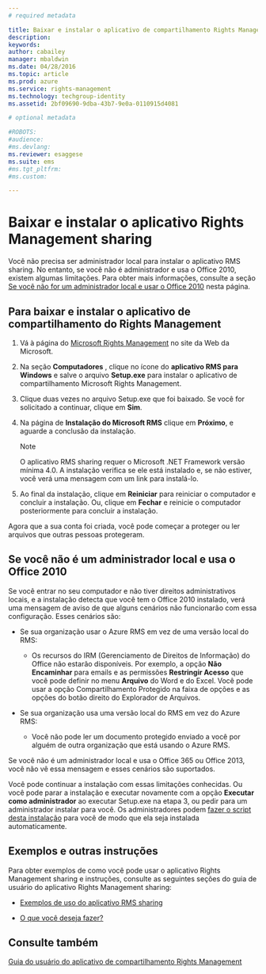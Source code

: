 ```yaml
---
# required metadata

title: Baixar e instalar o aplicativo de compartilhamento Rights Management | Azure RMS
description:
keywords:
author: cabailey
manager: mbaldwin
ms.date: 04/28/2016
ms.topic: article
ms.prod: azure
ms.service: rights-management
ms.technology: techgroup-identity
ms.assetid: 2bf09690-9dba-43b7-9e0a-0110915d4081

# optional metadata

#ROBOTS:
#audience:
#ms.devlang:
ms.reviewer: esaggese
ms.suite: ems
#ms.tgt_pltfrm:
#ms.custom:

---
```


# Baixar e instalar o aplicativo Rights Management sharing
Você não precisa ser administrador local para instalar o aplicativo RMS sharing. No entanto, se você não é administrador e usa o Office 2010, existem algumas limitações. Para obter mais informações, consulte a seção [Se você não for um administrador local e usar o Office 2010](#if-you-are-not-a-local-administrator-and-use-office-2010) nesta página.

## Para baixar e instalar o aplicativo de compartilhamento do Rights Management

1.  Vá à página do [Microsoft Rights Management](http://go.microsoft.com/fwlink/?LinkId=303970) no site da Web da Microsoft.

2.  Na seção **Computadores** , clique no ícone do **aplicativo RMS para Windows** e salve o arquivo **Setup.exe** para instalar o aplicativo de compartilhamento Microsoft Rights Management.

3.  Clique duas vezes no arquivo Setup.exe que foi baixado. Se você for solicitado a continuar, clique em **Sim**.

4.  Na página de **Instalação do Microsoft RMS** clique em **Próximo**, e aguarde a conclusão da instalação.

    > [!NOTE]
    > O aplicativo RMS sharing requer o Microsoft .NET Framework versão mínima 4.0. A instalação verifica se ele está instalado e, se não estiver, você verá uma mensagem com um link para instalá-lo.

5.  Ao final da instalação, clique em **Reiniciar** para reiniciar o computador e concluir a instalação. Ou, clique em **Fechar** e reinicie o computador posteriormente para concluir a instalação.

Agora que a sua conta foi criada, você pode começar a proteger ou ler arquivos que outras pessoas protegeram.

## Se você não é um administrador local e usa o Office 2010
Se você entrar no seu computador e não tiver direitos administrativos locais, e a instalação detecta que você tem o Office 2010 instalado, verá uma mensagem de aviso de que alguns cenários não funcionarão com essa configuração. Esses cenários são:

-   Se sua organização usar o Azure RMS em vez de uma versão local do RMS:

    -   Os recursos do IRM (Gerenciamento de Direitos de Informação) do Office não estarão disponíveis. Por exemplo, a opção **Não Encaminhar** para emails e as permissões **Restringir Acesso** que você pode definir no menu **Arquivo** do Word e do Excel. Você pode usar a opção Compartilhamento Protegido na faixa de opções e as opções do botão direito do Explorador de Arquivos.

-   Se sua organização usa uma versão local do RMS em vez do Azure RMS:

    -   Você não pode ler um documento protegido enviado a você por alguém de outra organização que está usando o Azure RMS.

Se você não é um administrador local e usa o Office 365 ou Office 2013, você não vê essa mensagem e esses cenários são suportados.

Você pode continuar a instalação com essas limitações conhecidas. Ou você pode parar a instalação e executar novamente com a opção **Executar como administrador** ao executar Setup.exe na etapa 3, ou pedir para um administrador instalar para você. Os administradores podem [fazer o script desta instalação](sharing-app-admin-guide.md#automatic-deployment-for-the-microsoft-rights-management-sharing-application) para você de modo que ela seja instalada automaticamente.

## Exemplos e outras instruções
Para obter exemplos de como você pode usar o aplicativo Rights Management sharing e instruções, consulte as seguintes seções do guia de usuário do aplicativo Rights Management sharing:

-   [Exemplos de uso do aplicativo RMS sharing](sharing-app-user-guide.md#examples-for-using-the-rms-sharing-application)

-   [O que você deseja fazer?](sharing-app-user-guide.md##what-do-you-want-to-do-)

## Consulte também
[Guia do usuário do aplicativo de compartilhamento Rights Management](sharing-app-user-guide.md)



<!--HONumber=Apr16_HO3-->


